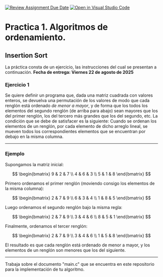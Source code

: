 [![Review Assignment Due Date](https://classroom.github.com/assets/deadline-readme-button-22041afd0340ce965d47ae6ef1cefeee28c7c493a6346c4f15d667ab976d596c.svg)](https://classroom.github.com/a/tYmkdi-c)
[![Open in Visual Studio Code](https://classroom.github.com/assets/open-in-vscode-2e0aaae1b6195c2367325f4f02e2d04e9abb55f0b24a779b69b11b9e10269abc.svg)](https://classroom.github.com/online_ide?assignment_repo_id=20138908&assignment_repo_type=AssignmentRepo)
# Practica 1. Algoritmos de ordenamiento.
## Insertion Sort
La práctica consta de un ejercicio, las instrucciones del cual se presentan a continuación. 
**Fecha de entrega: Viernes 22 de agosto de 2025**
 
### Ejercicio 1 
Se quiere definir un programa que, dada una matriz cuadrada con valores enteros, se devuelva una permutación de los valores de modo que cada renglón está ordenado _de menor a mayor_, y de forma que los todos los elementos del segundo renglón (de arriba para abajo) sean mayores que los del primer renglón, los del tercero más grandes que los del segundo, etc. La condición que se debe de satisfacer es la siguiente: Cuando se ordenan los elementos de un renglón, por cada elemento de dicho arreglo lineal, se mueven todos los correspondientes elementos que se encuentran por debajo en la misma columna.

---

### Ejemplo

Supongamos la matriz inicial:

$$
\begin{bmatrix}
9 & 2 & 7 \\
4 & 6 & 3 \\
5 & 1 & 8
\end{bmatrix}
$$

Primero ordenamos el primer renglón (moviendo consigo los elementos de la misma columna):

$$
\begin{bmatrix}
2 & 7 & 9 \\
6 & 3 & 4 \\
1 & 8 & 5
\end{bmatrix}
$$

Luego ordenamos el segundo renglón bajo la misma regla:

$$
\begin{bmatrix}
2 & 7 & 9 \\
3 & 4 & 6 \\
8 & 5 & 1
\end{bmatrix}
$$

Finalmente, ordenamos el tercer renglón:

$$
\begin{bmatrix}
2 & 7 & 9 \\
3 & 4 & 6 \\
1 & 5 & 8
\end{bmatrix}
$$

El resultado es que cada renglón está ordenado de menor a mayor, y los elementos de un renglón son menores que los del siguiente.

---
Trabaja sobre el documento "main.c" que se encuentra en este repositorio para la implementación de tu algoritmo.

